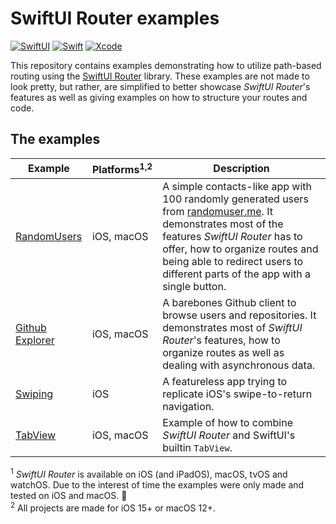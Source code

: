 # SwiftUI Router examples

[![SwiftUI](https://img.shields.io/badge/SwiftUI-blue.svg?style=for-the-badge&logo=swift&logoColor=black)](https://developer.apple.com/xcode/swiftui)
[![Swift](https://img.shields.io/badge/Swift-5.5-orange.svg?style=for-the-badge&logo=swift)](https://swift.org)
[![Xcode](https://img.shields.io/badge/Xcode-13-blue.svg?style=for-the-badge&logo=Xcode&logoColor=white)](https://developer.apple.com/xcode)

This repository contains examples demonstrating how to utilize path-based routing using the [SwiftUI Router](https://github.com/frzi/SwiftUIRouter) library. These examples are not made to look pretty, but rather, are simplified to better showcase *SwiftUI Router*'s features as well as giving examples on how to structure your routes and code.

## The examples

| Example | Platforms<sup>1,2</sup> | Description |
| ------- | ---------- | ----------- |
| [RandomUsers](RandomUsers) | iOS, macOS | A simple contacts-like app with 100 randomly generated users from [randomuser.me](https://randomuser.me). It demonstrates most of the features *SwiftUI Router* has to offer, how to organize routes and being able to redirect users to different parts of the app with a single button. |
| [Github Explorer](GithubExplorer) | iOS, macOS | A barebones Github client to browse users and repositories. It demonstrates most of *SwiftUI Router*'s features, how to organize routes as well as dealing with asynchronous data. |
| [Swiping](Swiping) | iOS | A featureless app trying to replicate iOS's swipe-to-return navigation. |
| [TabView](TabView) | iOS, macOS | Example of how to combine *SwiftUI Router* and SwiftUI's builtin `TabView`. |

<sup>1</sup> *SwiftUI Router* is available on iOS (and iPadOS), macOS, tvOS and watchOS. Due to the interest of time the examples were only made and tested on iOS and macOS. 🙇  
<sup>2</sup> All projects are made for iOS 15+ or macOS 12+.